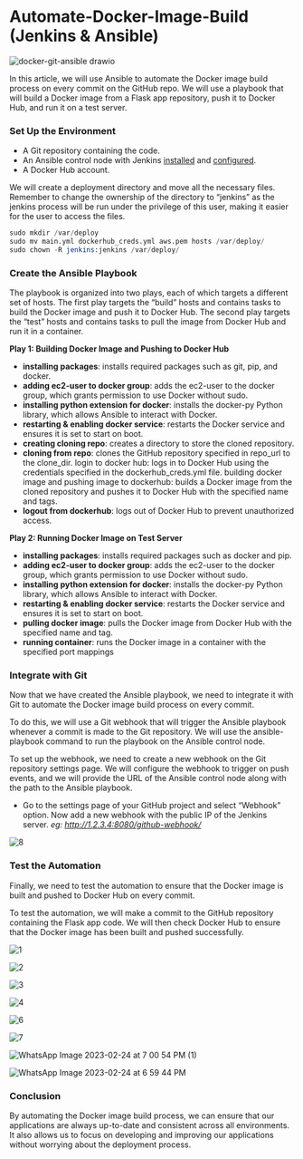 # Automate-Docker-Image-Build (Jenkins & Ansible)

![docker-git-ansible drawio](https://user-images.githubusercontent.com/68052722/222080242-7623f7fa-3f5c-4eb8-a6b4-66a4fd04b1ad.png)


In this article, we will use Ansible to automate the Docker image build process on every commit on the GitHub repo. We will use a playbook that will build a Docker image from a Flask app repository, push it to Docker Hub, and run it on a test server.

### Set Up the Environment
- A Git repository containing the code.
- An Ansible control node with Jenkins [installed](https://www.jenkins.io/doc/tutorials/tutorial-for-installing-jenkins-on-AWS/) and [configured](https://plugins.jenkins.io/ansible/).
- A Docker Hub account.

We will create a deployment directory and move all the necessary files.
Remember to change the ownership of the directory to “jenkins” as the jenkins process will be run under the privilege of this user, making it easier for the user to access the files.

```s
sudo mkdir /var/deploy
sudo mv main.yml dockerhub_creds.yml aws.pem hosts /var/deploy/
sudo chown -R jenkins:jenkins /var/deploy/
```

### Create the Ansible Playbook

The playbook is organized into two plays, each of which targets a different set of hosts. The first play targets the “build” hosts and contains tasks to build the Docker image and push it to Docker Hub. The second play targets the “test” hosts and contains tasks to pull the image from Docker Hub and run it in a container.

**Play 1: Building Docker Image and Pushing to Docker Hub**
- **installing packages**: installs required packages such as git, pip, and docker.
- **adding ec2-user to docker group**: adds the ec2-user to the docker group, which grants permission to use Docker without sudo.
- **installing python extension for docker**: installs the docker-py Python library, which allows Ansible to interact with Docker.
- **restarting & enabling docker service**: restarts the Docker service and ensures it is set to start on boot.
- **creating cloning repo**: creates a directory to store the cloned repository.
- **cloning from repo**: clones the GitHub repository specified in repo_url to the clone_dir.
login to docker hub: logs in to Docker Hub using the credentials specified in the dockerhub_creds.yml file.
building docker image and pushing image to dockerhub: builds a Docker image from the cloned repository and pushes it to Docker Hub with the specified name and tags.
- **logout from dockerhub**: logs out of Docker Hub to prevent unauthorized access.

**Play 2: Running Docker Image on Test Server**
- **installing packages**: installs required packages such as docker and pip.
- **adding ec2-user to docker group**: adds the ec2-user to the docker group, which grants permission to use Docker without sudo.
- **installing python extension for docker**: installs the docker-py Python library, which allows Ansible to interact with Docker.
- **restarting & enabling docker service**: restarts the Docker service and ensures it is set to start on boot.
- **pulling docker image**: pulls the Docker image from Docker Hub with the specified name and tag.
- **running container**: runs the Docker image in a container with the specified port mappings


### Integrate with Git
Now that we have created the Ansible playbook, we need to integrate it with Git to automate the Docker image build process on every commit.

To do this, we will use a Git webhook that will trigger the Ansible playbook whenever a commit is made to the Git repository. We will use the ansible-playbook command to run the playbook on the Ansible control node.

To set up the webhook, we need to create a new webhook on the Git repository settings page. We will configure the webhook to trigger on push events, and we will provide the URL of the Ansible control node along with the path to the Ansible playbook.

- Go to the settings page of your GitHub project and select “Webhook” option. Now add a new webhook with the public IP of the Jenkins server.
_eg: http://1.2.3.4:8080/github-webhook/_

![8](https://user-images.githubusercontent.com/68052722/222048340-c7b09a8e-b6a3-42a9-8d44-2217a63bc234.png)

### Test the Automation
Finally, we need to test the automation to ensure that the Docker image is built and pushed to Docker Hub on every commit.

To test the automation, we will make a commit to the GitHub repository containing the Flask app code. We will then check Docker Hub to ensure that the Docker image has been built and pushed successfully.

![1](https://user-images.githubusercontent.com/68052722/222048455-1ca7be87-de42-4d06-9dcd-286c3993da96.png)

![2](https://user-images.githubusercontent.com/68052722/222048469-92c528fd-947d-4fae-bb64-150d4636f550.png)

![3](https://user-images.githubusercontent.com/68052722/222048521-e6398352-f29f-4db2-87b7-424d72d7a529.png)

![4](https://user-images.githubusercontent.com/68052722/222048538-54c9ca86-9d05-4c63-adc3-1f607ce1925b.png)

![6](https://user-images.githubusercontent.com/68052722/222048555-53c8bbb8-f671-4820-b7a5-b8f8151a2cdc.png)

![7](https://user-images.githubusercontent.com/68052722/222048565-85d58eef-399d-4ec1-afc1-c431e958d58d.png)

![WhatsApp Image 2023-02-24 at 7 00 54 PM (1)](https://user-images.githubusercontent.com/68052722/222048964-7820710b-c4ad-4ab5-92e4-a03f9e630c6d.jpeg)

![WhatsApp Image 2023-02-24 at 6 59 44 PM](https://user-images.githubusercontent.com/68052722/222048976-63bafb15-2862-484a-9b6b-184dfb0df8d5.jpeg)




### Conclusion

By automating the Docker image build process, we can ensure that our applications are always up-to-date and consistent across all environments. It also allows us to focus on developing and improving our applications without worrying about the deployment process.
